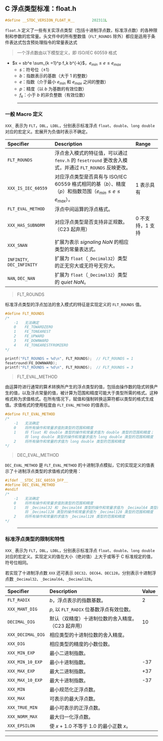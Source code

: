 ## C 浮点类型标准：float.h

```c
#define __STDC_VERSION_FLOAT_H__        202311L 
```

`float.h` 定义了一些有关实浮点类型（包括十进制浮点数，标准浮点数）的各种限制和参数的宏常量。头文件中的所有整数值（`FLT_ROUNDS` 除外）都应是适用于条件表达式包含预处理指令的常量表达式

> 一个浮点数由以下模型定义，即 ISO/IEC 60559 格式

- $x = sb^e \sum_{k =1}^p f_k b^{-k}$，$e_{min} \leq e \leq e_{max}$
  - $s$：符号位（$\pm 1$）
  - $b$：指数表示的基数（大于 1 的整数）
  - $e$：指数（介于最小 $e_{min}$ 和 $e_{max}$ 之间的整数）
  - $p$：精度（以 $b$ 为基数的有效位数）
  - $f_k$：小于 $b$ 的非负整数（有效位数）

>---
### 一般 Macro 定义

`XXX_` 表示为 `FLT`，`DBL`，`LDBL`，分别表示标准浮点 `float`、`double`、`long double` 对应的宏定义。宏展开为负值时表示不确定。

| Specifier          | Description                                                                                                  | Range            |
| :----------------- | :----------------------------------------------------------------------------------------------------------- | :--------------- |
| `FLT_ROUNDS`       | 浮点舍入模式的特征值，可以通过 `fenv.h` 的 `fesetround` 更改舍入模式，并通过 `FLT_ROUNDS` 反映更改。         |
| `XXX_IS_IEC_60559` | 对应浮点类型是否具有与 ISO/IEC 60559 格式相同的基（$b$）、精度（$p$）和指数范围（$e_{min} ≤ e ≤ e_{max}$）。 | 1 表示具有       |
| `FLT_EVAL_METHOD`  | 浮点中间运算的浮点格式。                                                                                     |
| `XXX_HAS_SUBNORM`  | 对应浮点类型是否支持非正规数。（C23 起弃用）                                                                 | 0 不支持，1 支持 |
| `XXX_SNAN`         | 扩展为表示 *signaling NaN* 的相应类型的常量表达式。                                                          |
| `INFINITY`, `DEC_INFINITY`         | 扩展为 `float`（`_Decimal32`）类型的正无穷大或无符号无穷大。                                                                |
| `NAN`, `DEC_NAN`              | 扩展为 `float`（`_Decimal32`）类型的 *quiet NaN*。                                                                          |



> FLT_ROUNDS

标准浮点类型的浮点加法的舍入模式的特征是实现定义的 `FLT_ROUNDS` 值。

```c
#define FLT_ROUNDS 
/*
    -1   无法确定
    0    FE_TOWARDZERO
    1    FE_TONEAREST
    2    FE_UPWARD
    3    FE_DOWNWARD
    4    FE_TONEARESTFROMZERO
*/
```

```c
printf("FLT_ROUNDS = %d\n", FLT_ROUNDS);  // FLT_ROUNDS = 1
fesetround(FE_DOWNWARD);
printf("FLT_ROUNDS = %d\n", FLT_ROUNDS);  // FLT_ROUNDS = 3
```

> FLT_EVAL_METHOD

由运算符进行通常的算术转换所产生的浮点类型的值，包括由操作数的隐式转换产生的值，以及浮点常量的值，被计算为范围和精度可能大于类型所需的格式。这种格式称为求值格式。在所有情况下，赋值和强制转换运算符都以类型的格式生成值。求值格式的使用程度由 `FLT_EVAL_METHOD` 的值表示。

```c
#define FLT_EVAL_METHOD
/*
    -1   无法确定
    0    将所有操作和常量求值到类型的范围和精度
    1    将 float 和 double 类型的操作和常量求值为 double 类型的范围和精度；
         将 long double 类型的操作和常量求值为 long double 类型的范围和精度
    2    将所有操作和常量的求值为 long double 类型的范围和精度
*/
```

> DEC_EVAL_METHOD

`DEC_EVAL_METHOD` 是 `FLT_EVAL_METHOD` 的十进制浮点模拟，它的实现定义的值表示了十进制浮点类型的求值格式的使用：

```c
#ifdef __STDC_IEC_60559_DFP__
#define DEC_EVAL_METHOD
#endif
/*
    -1   无法确定
    0    将所有操作和常量求值到类型的范围和精度
    1    将 _Decimal32 和 _Decimal64 类型的操作和常量求值为 _Decimal64 类型的范围和精度；
         将 _Decimal128 类型的操作和常量求值为 _Decimal128 类型的范围和精度
    2    将所有操作和常量的求值为 _Decimal128 类型的范围和精度
*/
```

>---
### 标准浮点类型的限制和特性

`XXX_` 表示为 `FLT`，`DBL`，`LDBL`，分别表示标准浮点 `float`、`double`、`long double` 对应的宏定义。实现定义的值在大小（绝对值）上大于或等于 C 标准规定的值，符号位相同。

若实现了十进制浮点数 `XXX` 还可表示 `DEC32`、`DEC64`、`DEC128`，分别表示十进制浮点数 `_Decimal32`、`_Decimal64`、`_Decimal128`。

| Specifier         | Description                                        | Value |
| :---------------- | :------------------------------------------------- | :---- |
| `FLT_RADIX`       | $b$，浮点表示的指数基数。                          | 2     |
| `XXX_MANT_DIG`    | $p$, 以 `FLT_RADIX` 位基数浮点有效位数。           |
| `DECIMAL_DIG`     | 默认（双精度）十进制位数的舍入精度。（C23 起弃用） | 10    |
| `XXX_DECIMAL_DIG` | 相应类型的十进制位数的舍入精度。                   |
| `XXX_DIG`         | 相应类型的精度的小数位数。                         |
| `XXX_MIN_EXP`     | 最小二进制指数。                                   |
| `XXX_MIN_10_EXP`  | 最小十进制指数。                                   | -37   |
| `XXX_MAX_EXP`     | 最大二进制指数。                                   | +37   |
| `XXX_MAX_10_EXP`  | 最大十进制指数。                                   | -37   |
| `XXX_MIN`         | 最小规范化正浮点数。                               |
| `XXX_MAX`         | 可表示的最大浮点数。                               |
| `XXX_TRUE_MIN`    | 最小可表示的正浮点数。                             |
| `XXX_NORM_MAX`    | 最大归一化浮点数。                                 |
| `XXX_EPSILON`     | 使 $x$ + 1.0 不等于 1.0 的最小正数 $x$。           |

---